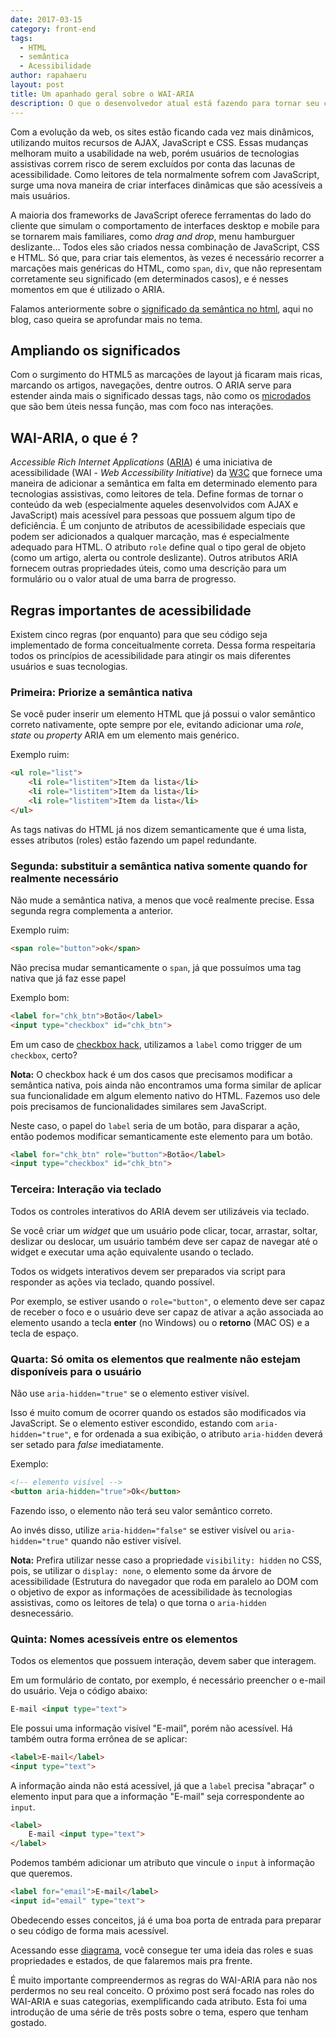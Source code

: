 ```yaml
---
date: 2017-03-15
category: front-end
tags:
  - HTML
  - semântica
  - Acessibilidade
author: rapahaeru
layout: post
title: Um apanhado geral sobre o WAI-ARIA
description: O que o desenvolvedor atual está fazendo para tornar seu conteúdo mais acessível para pessoas com algum tipo de deficiência? Com a evolução da web, a usabilidade melhorou muito, porém usuários de tecnologias assistivas correm risco de serem excluídos por conta das lacunas de acessibilidade que surgem com as páginas mais dinâmicas. Como leitores de tela normalmente sofrem com JavaScript, surge uma nova maneira de criar interfaces dinâmicas que são acessíveis a mais usuários.
---
```


Com a evolução da web, os sites estão ficando cada vez mais dinâmicos, utilizando muitos recursos de AJAX, JavaScript e CSS. Essas mudanças melhoram muito a usabilidade na web, porém usuários de tecnologias assistivas correm risco de serem excluídos por conta das lacunas de acessibilidade. Como leitores de tela normalmente sofrem com JavaScript, surge uma nova maneira de criar interfaces dinâmicas que são acessíveis a mais usuários.

A maioria dos frameworks de JavaScript oferece ferramentas do lado do cliente que simulam o comportamento de interfaces desktop e mobile para se tornarem mais familiares, como *drag and drop*, menu hamburguer deslizante... Todos eles são criados nessa combinação de JavaScript, CSS e HTML. Só que, para criar tais elementos, às vezes é necessário recorrer a marcações mais genéricas do HTML, como `span`, `div`, que não representam corretamente seu significado (em determinados casos), e é nesses momentos em que é utilizado o ARIA.

Falamos anteriormente sobre o [significado da semântica no html](/html-semantico-1/), aqui no blog, caso queira se aprofundar mais no tema.

## Ampliando os significados

Com o surgimento do HTML5 as marcações de layout já ficaram mais ricas, marcando os artigos, navegações, dentre outros. O ARIA serve para estender ainda mais o significado dessas tags, não como os [microdados](/html-semantico-2/) que são bem úteis nessa função, mas com foco nas interações.

## WAI-ARIA, o que é ?

*Accessible Rich Internet Applications* ([ARIA](https://www.w3.org/WAI/intro/aria)) é uma iniciativa de acessibilidade (WAI - *Web Accessibility Initiative*) da [W3C](https://www.w3.org/) que fornece uma maneira de adicionar a semântica em falta em determinado elemento para tecnologias assistivas, como leitores de tela. Define formas de tornar o conteúdo da web (especialmente aqueles desenvolvidos com AJAX e JavaScript) mais acessível para pessoas que possuem algum tipo de deficiência. É um conjunto de atributos de acessibilidade especiais que podem ser adicionados a qualquer marcação, mas é especialmente adequado para HTML. O atributo `role` define qual o tipo geral de objeto (como um artigo, alerta ou controle deslizante). Outros atributos ARIA fornecem outras propriedades úteis, como uma descrição para um formulário ou o valor atual de uma barra de progresso.

## Regras importantes de acessibilidade

Existem cinco regras (por enquanto) para que seu código seja implementado de forma conceitualmente correta.
Dessa forma respeitaria todos os princípios de acessibilidade para atingir os mais diferentes usuários e suas tecnologias.

### Primeira: Priorize a semântica nativa
Se você puder inserir um elemento HTML que já possui o valor semântico correto nativamente, opte sempre por ele, evitando adicionar uma *role*, *state* ou *property* ARIA em um elemento mais genérico.

Exemplo ruim:
```html
<ul role="list">
    <li role="listitem">Item da lista</li>
    <li role="listitem">Item da lista</li>
    <li role="listitem">Item da lista</li>
</ul>
```

As tags nativas do HTML já nos dizem semanticamente que é uma lista, esses atributos (roles) estão fazendo um papel redundante.

### Segunda: substituir a semântica nativa somente quando for realmente necessário
Não mude a semântica nativa, a menos que você realmente precise. Essa segunda regra complementa a anterior.

Exemplo ruim:
```html
<span role="button">ok</span>
```
Não precisa mudar semanticamente o `span`, já que possuímos uma tag nativa que já faz esse papel

Exemplo bom:

```html
<label for="chk_btn">Botão</label>
<input type="checkbox" id="chk_btn">
```

Em um caso de [checkbox hack](https://css-tricks.com/the-checkbox-hack/), utilizamos a `label` como trigger de um `checkbox`, certo?

**Nota:** O checkbox hack é um dos casos que precisamos modificar a semântica nativa, pois ainda não encontramos uma forma similar de aplicar sua funcionalidade em algum elemento nativo do HTML. Fazemos uso dele pois precisamos de funcionalidades similares sem JavaScript.

Neste caso, o papel do `label` seria de um botão, para disparar a ação, então podemos modificar semanticamente este elemento para um botão.
```html
<label for="chk_btn" role="button">Botão</label>
<input type="checkbox" id="chk_btn">
```

### Terceira: Interação via teclado
Todos os controles interativos do ARIA devem ser utilizáveis via teclado.

Se você criar um *widget* que um usuário pode clicar, tocar, arrastar, soltar, deslizar ou deslocar, um usuário também deve ser capaz de navegar até o widget e executar uma ação equivalente usando o teclado.

Todos os widgets interativos devem ser preparados via script para responder as ações via teclado, quando possível.

Por exemplo, se estiver usando o `role="button"`, o elemento deve ser capaz de receber o foco e o usuário deve ser capaz de ativar a ação associada ao elemento usando a tecla **enter** (no Windows) ou o **retorno** (MAC OS) e a tecla de espaço.

### Quarta: Só omita os elementos que realmente não estejam disponíveis para o usuário  
Não use `aria-hidden="true"` se o elemento estiver visível. 

Isso é muito comum de ocorrer quando os estados são modificados via JavaScript.
Se o elemento estiver escondido, estando com `aria-hidden="true"`, e for ordenada a sua exibição, o atributo `aria-hidden` deverá ser setado para *false* imediatamente.

Exemplo:
```html
<!-- elemento visível -->
<button aria-hidden="true">Ok</button>
```

Fazendo isso, o elemento não terá seu valor semântico correto.

Ao invés disso, utilize `aria-hidden="false"` se estiver visível ou `aria-hidden="true"` quando não estiver visível.

**Nota:** Prefira utilizar nesse caso a propriedade `visibility: hidden` no CSS, pois, se utilizar o `display: none`, o elemento some da árvore de acessibilidade (Estrutura do navegador que roda em paralelo ao DOM com o objetivo de expor as informações de acessibilidade às tecnologias assistivas, como os leitores de tela) o que torna o `aria-hidden` desnecessário.


### Quinta: Nomes acessíveis entre os elementos
Todos os elementos que possuem interação, devem saber que interagem.

Em um formulário de contato, por exemplo, é necessário preencher o e-mail do usuário. Veja o código abaixo:
```html
E-mail <input type="text">
```
Ele possui uma informação visível "E-mail", porém não acessível.
Há também outra forma errônea de se aplicar:
```html
<label>E-mail</label>
<input type="text">
```
A informação ainda não está acessível, já que a `label` precisa "abraçar" o elemento input para que a informação "E-mail" seja correspondente ao `input`.
```html
<label>
    E-mail <input type="text">
</label>
```
Podemos também adicionar um atributo que vincule o `input` à informação que queremos.
```html
<label for="email">E-mail</label>
<input id="email" type="text">
```
Obedecendo esses conceitos, já é uma boa porta de entrada para preparar o seu código de forma mais acessível.

Acessando esse [diagrama](https://www.w3.org/TR/wai-aria/rdf_model.png), você consegue ter uma ideia das roles e suas propriedades e estados, de que falaremos mais pra frente.

É muito importante compreendermos as regras do WAI-ARIA para não nos perdermos no seu real conceito. O próximo post será focado nas roles do WAI-ARIA e suas categorias, exemplificando cada atributo.
Esta foi uma introdução de uma série de três posts sobre o tema, espero que tenham gostado.
